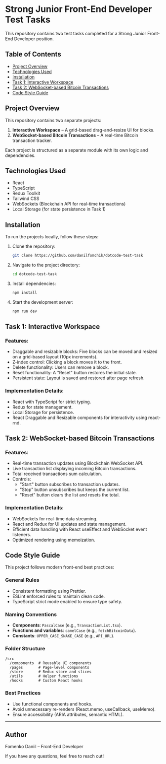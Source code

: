 # Strong Junior Front-End Developer Test Tasks

This repository contains two test tasks completed for a Strong Junior Front-End Developer position.

## Table of Contents

- [Project Overview](#project-overview)
- [Technologies Used](#technologies-used)
- [Installation](#installation)
- [Task 1: Interactive Workspace](#task-1-interactive-workspace)
- [Task 2: WebSocket-based Bitcoin Transactions](#task-2-websocket-based-bitcoin-transactions)
- [Code Style Guide](#code-style-guide)

## Project Overview

This repository contains two separate projects:

1. **Interactive Workspace** – A grid-based drag-and-resize UI for blocks.
2. **WebSocket-based Bitcoin Transactions** – A real-time Bitcoin transaction tracker.

Each project is structured as a separate module with its own logic and dependencies.

## Technologies Used

- React
- TypeScript
- Redux Toolkit
- Tailwind CSS
- WebSockets (Blockchain API for real-time transactions)
- Local Storage (for state persistence in Task 1)

## Installation

To run the projects locally, follow these steps:

1. Clone the repository:
    ```bash
    git clone https://github.com/danilfomchik/dotcode-test-task
    ```
2. Navigate to the project directory:
    ```bash
    cd dotcode-test-task
    ```
3. Install dependencies:
    ```bash
    npm install
    ```
4. Start the development server:
    ```bash
    npm run dev
    ```

## Task 1: Interactive Workspace

### Features:

- Draggable and resizable blocks: Five blocks can be moved and resized on a grid-based layout (10px increments).
- Z-index control: Clicking a block moves it to the front.
- Delete functionality: Users can remove a block.
- Reset functionality: A "Reset" button restores the initial state.
- Persistent state: Layout is saved and restored after page refresh.

### Implementation Details:

- React with TypeScript for strict typing.
- Redux for state management.
- Local Storage for persistence.
- React Draggable and Resizable components for interactivity using react-rnd.

## Task 2: WebSocket-based Bitcoin Transactions

### Features:

- Real-time transaction updates using Blockchain WebSocket API.
- Live transaction list displaying incoming Bitcoin transactions.
- Total received transactions sum calculation.
- Controls:
    - "Start" button subscribes to transaction updates.
    - "Stop" button unsubscribes but keeps the current list.
    - "Reset" button clears the list and resets the total.

### Implementation Details:

- WebSockets for real-time data streaming.
- React and Redux for UI updates and state management.
- Efficient data handling with React useEffect and WebSocket event listeners.
- Optimized rendering using memoization.

## Code Style Guide

This project follows modern front-end best practices:

### General Rules

- Consistent formatting using Prettier.
- ESLint enforced rules to maintain clean code.
- TypeScript strict mode enabled to ensure type safety.

### Naming Conventions

- **Components**: `PascalCase` (e.g., `TransactionList.tsx`).
- **Functions and variables**: `camelCase` (e.g., `fetchBitcoinData`).
- **Constants**: `UPPER_CASE_SNAKE_CASE` (e.g., `API_URL`).

### Folder Structure

```plaintext
/src
  /components  # Reusable UI components
  /pages       # Page-level components
  /store       # Redux store and slices
  /utils       # Helper functions
  /hooks       # Custom React hooks
```

### Best Practices

- Use functional components and hooks.
- Avoid unnecessary re-renders (React.memo, useCallback, useMemo).
- Ensure accessibility (ARIA attributes, semantic HTML).

---

## Author

Fomenko Daniil – Front-End Developer

If you have any questions, feel free to reach out!
